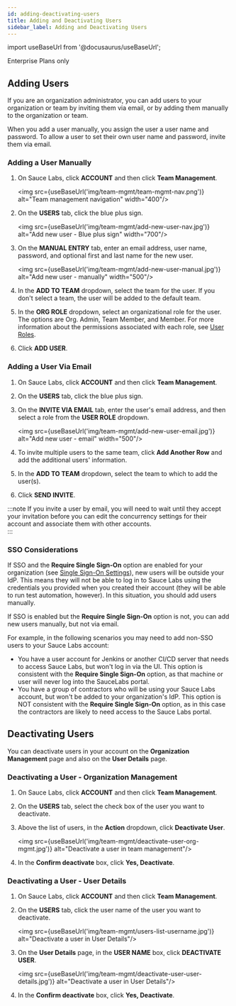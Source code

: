 ```yaml
---
id: adding-deactivating-users
title: Adding and Deactivating Users
sidebar_label: Adding and Deactivating Users
---
```


import useBaseUrl from '@docusaurus/useBaseUrl';

<p><span className="sauceDBlue">Enterprise Plans only</span></p>

## Adding Users

If you are an organization administrator, you can add users to your organization or team by inviting them via email, or by adding them manually to the organization or team.

When you add a user manually, you assign the user a user name and password. To allow a user to set their own user name and password, invite them via email.

### Adding a User Manually

1. On Sauce Labs, click **ACCOUNT** and then click **Team Management**.

   <img src={useBaseUrl('img/team-mgmt/team-mgmt-nav.png')} alt="Team management navigation" width="400"/>

2. On the **USERS** tab, click the blue plus sign.

   <img src={useBaseUrl('img/team-mgmt/add-new-user-nav.jpg')} alt="Add new user - Blue plus sign" width="700"/>

3. On the **MANUAL ENTRY** tab, enter an email address, user name, password, and optional first and last name for the new user.

   <img src={useBaseUrl('img/team-mgmt/add-new-user-manual.jpg')} alt="Add new user - manually" width="500"/>

4. In the **ADD TO TEAM** dropdown, select the team for the user. If you don't select a team, the user will be added to the default team.
5. In the **ORG ROLE** dropdown, select an organizational role for the user. The options are Org. Admin, Team Member, and Member. For more information about the permissions associated with each role, see [User Roles](/basics/acct-team-mgmt/managing-user-info/#user-roles).
6. Click **ADD USER**.

### Adding a User Via Email

1. On Sauce Labs, click **ACCOUNT** and then click **Team Management**.
2. On the **USERS** tab, click the blue plus sign.
3. On the **INVITE VIA EMAIL** tab, enter the user's email address, and then select a role from the **USER ROLE** dropdown.

   <img src={useBaseUrl('img/team-mgmt/add-new-user-email.jpg')} alt="Add new user - email" width="500"/>

4. To invite multiple users to the same team, click **Add Another Row** and add the additional users' information.
5. In the **ADD TO TEAM** dropdown, select the team to which to add the user(s).
6. Click **SEND INVITE**.

:::note
If you invite a user by email, you will need to wait until they accept your invitation before you can edit the concurrency settings for their account and associate them with other accounts.  
:::

### SSO Considerations

If SSO and the **Require Single Sign-On** option are enabled for your organization (see [Single Sign-On Settings](/basics/acct-team-mgmt/org-settings/#single-sign-on-settings)), new users will be outside your IdP. This means they will not be able to log in to Sauce Labs using the credentials you provided when you created their account (they will be able to run test automation, however). In this situation, you should add users manually.

If SSO is enabled but the **Require Single Sign-On** option is not, you can add new users manually, but not via email.

For example, in the following scenarios you may need to add non-SSO users to your Sauce Labs account:

- You have a user account for Jenkins or another CI/CD server that needs to access Sauce Labs, but won't log in via the UI. This option is consistent with the **Require Single Sign-On** option, as that machine or user will never log into the SauceLabs portal.
- You have a group of contractors who will be using your Sauce Labs account, but won't be added to your organization's IdP. This option is NOT consistent with the **Require Single Sign-On** option, as in this case the contractors are likely to need access to the Sauce Labs portal.

## Deactivating Users

You can deactivate users in your account on the **Organization Management** page and also on the **User Details** page.

### Deactivating a User - Organization Management

1. On Sauce Labs, click **ACCOUNT** and then click **Team Management**.
2. On the **USERS** tab, select the check box of the user you want to deactivate.
3. Above the list of users, in the **Action** dropdown, click **Deactivate User**.

   <img src={useBaseUrl('img/team-mgmt/deactivate-user-org-mgmt.jpg')} alt="Deactivate a user in team management"/>

4. In the **Confirm deactivate** box, click **Yes, Deactivate**.

### Deactivating a User - User Details

1. On Sauce Labs, click **ACCOUNT** and then click **Team Management**.
2. On the **USERS** tab, click the user name of the user you want to deactivate.

   <img src={useBaseUrl('img/team-mgmt/users-list-username.jpg')} alt="Deactivate a user in User Details"/>

3. On the **User Details** page, in the **USER NAME** box, click **DEACTIVATE USER**.

   <img src={useBaseUrl('img/team-mgmt/deactivate-user-user-details.jpg')} alt="Deactivate a user in User Details"/>

4. In the **Confirm deactivate** box, click **Yes, Deactivate**.

